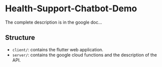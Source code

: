 # Health-Support-Chatbot-Demo
The complete description is in the google doc...

## Structure
- `client/`: contains the flutter web application.
- `server/`: contains the google cloud functions and the description of the API.